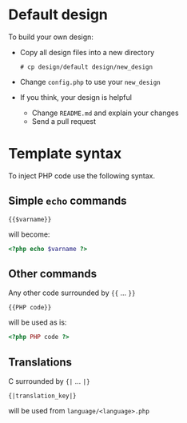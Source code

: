 # Default design

To build your own design:

  - Copy all design files into a new directory

        # cp design/default design/new_design

  - Change `config.php` to use your `new_design`
  - If you think, your design is helpful
    - Change `README.md` and explain your changes
    - Send a pull request

# Template syntax

To inject PHP code use the following syntax.

## Simple `echo` commands

    {{$varname}}

will become:

```` php
<?php echo $varname ?>
````

## Other commands

Any other code surrounded by `{{` ... `}}`

    {{PHP code}}

will be used as is:

```` php
<?php PHP code ?>
````

## Translations

C surrounded by `{|` ... `|}`

    {|translation_key|}

will be used from `language/<language>.php`
